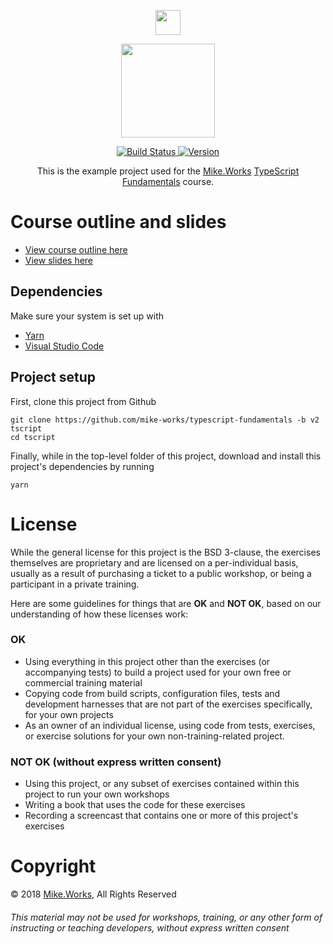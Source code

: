 <p align='center'>
  <a href="https://mike.works" target='_blank'>
    <img height=40 src='https://assets.mike.works/img/login_logo-33a9e523d451fb0d902f73d5452d4a0b.png' />
  </a> 
</p>
<p align='center'>
  <a href="https://mike.works/course/typescript-fundamentals-7832c19" target='_blank'>
    <img height=150 src='https://cloud.githubusercontent.com/assets/558005/25579415/1afbffaa-2e78-11e7-9b4a-ea44ead26bfb.png' />
  </a>
</p>
<p align='center'>
  <a href="https://travis-ci.org/mike-works/typescript-fundamentals" title="Build Status">
    <img title="Build Status" src="https://travis-ci.org/mike-works/typescript-fundamentals.svg?branch=solutions"/>
  </a>
  <a href="https://github.com/mike-works/typescript-fundamentals/releases" title="Version">
    <img title="Version" src="https://img.shields.io/github/tag/mike-works/typescript-fundamentals.svg" />
  </a>
</p>
<p align='center'>
This is the example project used for the <a title="Mike.Works" href="https://mike.works">Mike.Works</a> <a title="TypeScript Fundamentals" href="https://mike.works/course/typescript-fundamentals-7832c19">TypeScript Fundamentals</a> course.
</p>

# Course outline and slides

- [View course outline here](https://mike.works/course/typescript-fundamentals-7832c19)
- [View slides here](https://docs.mike.works/typescript-slides-v2)

## Dependencies

Make sure your system is set up with

- [Yarn](https://yarnpkg.com/en/)
- [Visual Studio Code](https://code.visualstudio.com/)

## Project setup

First, clone this project from Github

```
git clone https://github.com/mike-works/typescript-fundamentals -b v2 tscript
cd tscript
```

Finally, while in the top-level folder of this project, download and install this project's dependencies by running

```
yarn
```

# License

While the general license for this project is the BSD 3-clause, the exercises
themselves are proprietary and are licensed on a per-individual basis, usually
as a result of purchasing a ticket to a public workshop, or being a participant
in a private training.

Here are some guidelines for things that are **OK** and **NOT OK**, based on our
understanding of how these licenses work:

### OK

- Using everything in this project other than the exercises (or accompanying tests)
  to build a project used for your own free or commercial training material
- Copying code from build scripts, configuration files, tests and development
  harnesses that are not part of the exercises specifically, for your own projects
- As an owner of an individual license, using code from tests, exercises, or
  exercise solutions for your own non-training-related project.

### NOT OK (without express written consent)

- Using this project, or any subset of
  exercises contained within this project to run your own workshops
- Writing a book that uses the code for these exercises
- Recording a screencast that contains one or more of this project's exercises

# Copyright

&copy; 2018 [Mike.Works](https://mike.works), All Rights Reserved

###### This material may not be used for workshops, training, or any other form of instructing or teaching developers, without express written consent
